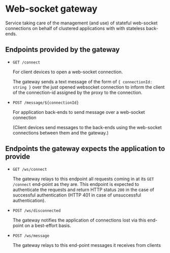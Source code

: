 # Web-socket gateway

Service taking care of the management (and use) of stateful web-socket connections on behalf of clustered applications with with stateless back-ends.

## Endpoints provided by the gateway

* `GET /connect`
  
  For client devices to open a web-socket connection.

  The gateway sends a text message of the form of `{ connectionId: string }` over
  the just opened websocket connection to inform the client of the connection-id assigned
  by the proxy to the connection.

* `POST /message/${connectionId}`

  For application back-ends to send message over a web-socket connection

  (Client devices send messages to the back-ends using the web-socket connections between them and the gateway.)

## Endpoints the gateway expects the application to provide

* `GET /ws/connect`

  The gateway relays to this endpoint all requests coming in
  at its `GET /connect` end-point as they are. This endpoint
  is expected to authenticate the requests and return HTTP status `200` in the case of successful authentication (HTTP 401 in case of unsuccessful authentication).

* `POST /ws/disconnected`

  The gateway notifies the application of connections lost via this end-point on a best-effort basis.

* `POST /ws/message`

  The gateway relays to this end-point messages it receives from clients
